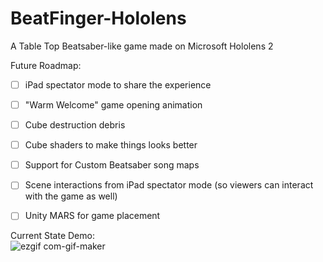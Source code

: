 # BeatFinger-Hololens

A Table Top Beatsaber-like game made on Microsoft Hololens 2  

Future Roadmap:  
- [ ] iPad spectator mode to share the experience  
- [ ] "Warm Welcome" game opening animation 
- [ ] Cube destruction debris
- [ ] Cube shaders to make things looks better
- [ ] Support for Custom Beatsaber song maps
- [ ] Scene interactions from iPad spectator mode (so viewers can interact with the game as well)
- [ ] Unity MARS for game placement



Current State Demo:  
![ezgif com-gif-maker](https://user-images.githubusercontent.com/6922982/85817312-81a3fb00-b722-11ea-8667-42c1505d04cf.gif)
